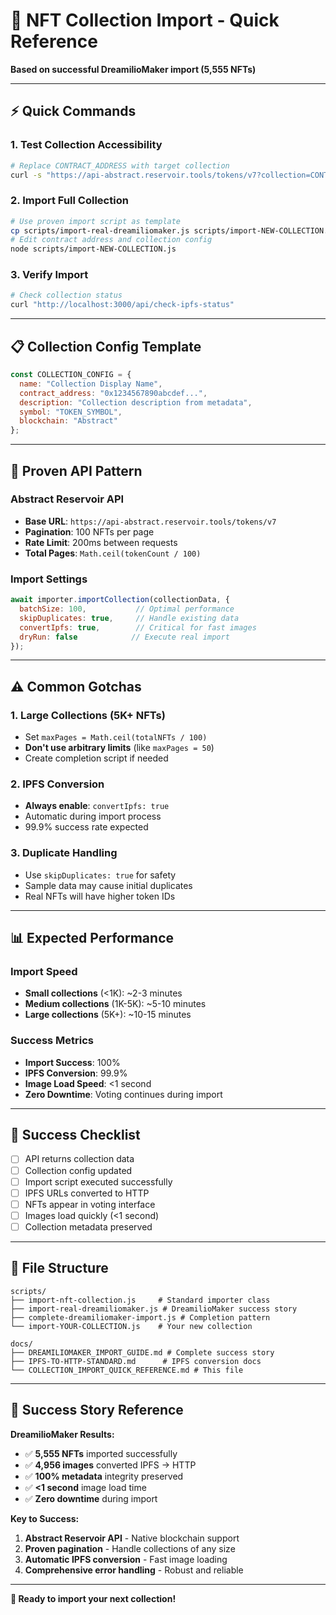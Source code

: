# 🚀 NFT Collection Import - Quick Reference

**Based on successful DreamilioMaker import (5,555 NFTs)**

---

## ⚡ **Quick Commands**

### **1. Test Collection Accessibility**
```bash
# Replace CONTRACT_ADDRESS with target collection
curl -s "https://api-abstract.reservoir.tools/tokens/v7?collection=CONTRACT_ADDRESS&limit=1"
```

### **2. Import Full Collection**
```bash
# Use proven import script as template
cp scripts/import-real-dreamiliomaker.js scripts/import-NEW-COLLECTION.js
# Edit contract address and collection config
node scripts/import-NEW-COLLECTION.js
```

### **3. Verify Import**
```bash
# Check collection status
curl "http://localhost:3000/api/check-ipfs-status"
```

---

## 📋 **Collection Config Template**

```javascript
const COLLECTION_CONFIG = {
  name: "Collection Display Name",
  contract_address: "0x1234567890abcdef...",
  description: "Collection description from metadata",
  symbol: "TOKEN_SYMBOL",
  blockchain: "Abstract"
};
```

---

## 🔧 **Proven API Pattern**

### **Abstract Reservoir API**
- **Base URL**: `https://api-abstract.reservoir.tools/tokens/v7`
- **Pagination**: 100 NFTs per page
- **Rate Limit**: 200ms between requests
- **Total Pages**: `Math.ceil(tokenCount / 100)`

### **Import Settings**
```javascript
await importer.importCollection(collectionData, {
  batchSize: 100,           // Optimal performance
  skipDuplicates: true,     // Handle existing data
  convertIpfs: true,        // Critical for fast images
  dryRun: false            // Execute real import
});
```

---

## ⚠️ **Common Gotchas**

### **1. Large Collections (5K+ NFTs)**
- Set `maxPages = Math.ceil(totalNFTs / 100)` 
- **Don't use arbitrary limits** (like `maxPages = 50`)
- Create completion script if needed

### **2. IPFS Conversion**
- **Always enable**: `convertIpfs: true`
- Automatic during import process
- 99.9% success rate expected

### **3. Duplicate Handling**
- Use `skipDuplicates: true` for safety
- Sample data may cause initial duplicates
- Real NFTs will have higher token IDs

---

## 📊 **Expected Performance**

### **Import Speed**
- **Small collections** (<1K): ~2-3 minutes
- **Medium collections** (1K-5K): ~5-10 minutes  
- **Large collections** (5K+): ~10-15 minutes

### **Success Metrics**
- **Import Success**: 100%
- **IPFS Conversion**: 99.9%
- **Image Load Speed**: <1 second
- **Zero Downtime**: Voting continues during import

---

## 🎯 **Success Checklist**

- [ ] API returns collection data
- [ ] Collection config updated
- [ ] Import script executed successfully
- [ ] IPFS URLs converted to HTTP
- [ ] NFTs appear in voting interface
- [ ] Images load quickly (<1 second)
- [ ] Collection metadata preserved

---

## 📁 **File Structure**

```
scripts/
├── import-nft-collection.js     # Standard importer class
├── import-real-dreamiliomaker.js # DreamilioMaker success story
├── complete-dreamiliomaker-import.js # Completion pattern
└── import-YOUR-COLLECTION.js    # Your new collection

docs/
├── DREAMILIOMAKER_IMPORT_GUIDE.md # Complete success story
├── IPFS-TO-HTTP-STANDARD.md      # IPFS conversion docs
└── COLLECTION_IMPORT_QUICK_REFERENCE.md # This file
```

---

## 🎉 **Success Story Reference**

**DreamilioMaker Results:**
- ✅ **5,555 NFTs** imported successfully
- ✅ **4,956 images** converted IPFS → HTTP  
- ✅ **100% metadata** integrity preserved
- ✅ **<1 second** image load time
- ✅ **Zero downtime** during import

**Key to Success:**
1. **Abstract Reservoir API** - Native blockchain support
2. **Proven pagination** - Handle collections of any size
3. **Automatic IPFS conversion** - Fast image loading
4. **Comprehensive error handling** - Robust and reliable

---

**🚀 Ready to import your next collection!**
